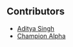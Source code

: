 ## Contributors

- [Aditya Singh](https://github.com/adityanjr)
- [Champion Alpha](https://github.com/championalpha)
